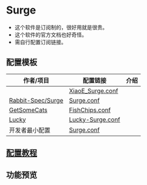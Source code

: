 # Surge
- 这个软件是订阅制的，很好用就是很贵。
- 这个软件的官方文档也好奇怪。
- 需自行配置订阅链接。

## 配置模板

| 作者/项目                                                     | 配置链接                                                                                                                                               | 介绍  |
| --------------------------------------------------------- | -------------------------------------------------------------------------------------------------------------------------------------------------- | --- |
|                                                           | [XiaoE_Surge.conf](https://raw.githubusercontent.com/LaolunsiG/XiaoE_PCR/main/Config_File/Surge/XiaoE_Surge.conf)                                  |     |
| [Rabbit-Spec/Surge](https://github.com/Rabbit-Spec/Surge) | [Surge.conf](https://raw.githubusercontent.com/Rabbit-Spec/Surge/refs/heads/Master/Conf/Spec/Surge.conf)                                           |     |
| [GetSomeCats](https://github.com/getsomecat/GetSomeCats)  | [FishChips.conf](https://github.com/getsomecat/GetSomeCats/raw/refs/heads/Surge/FishChips.conf)                                                    |     |
| [Lucky](https://github.com/As-Lucky/Lucky)                | [Lucky-Surge.conf](https://raw.githubusercontent.com/As-Lucky/Lucky/refs/heads/main/Lucky-Surge.conf)                                              |     |
| 开发者最小配置                                                   | [Surge.conf](https://gist.githubusercontent.com/Zeaphyou/864aebea248ca1bb8000e0e5623b65f3/raw/c36413c715f43f22772d3c2353358e1ff936b2e6/Surge.conf) |     |

## [配置教程](https://github.com/LaolunsiG/XiaoE_PCR/blob/main/Config_File/Surge/Surge%20%E9%85%8D%E7%BD%AE%E6%95%99%E7%A8%8B.md)

## 功能预览



